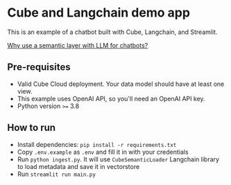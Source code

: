 # Cube and Langchain demo app

This is an example of a chatbot built with Cube, Langchain, and Streamlit. 

[Why use a semantic layer with LLM for chatbots?](https://cube.dev/blog/semantic-layer-the-backbone-of-ai-powered-data-experiences)

## Pre-requisites

- Valid Cube Cloud deployment. Your data model should have at least one view.
- This example uses OpenAI API, so you'll need an OpenAI API key.
- Python version `>=` 3.8

## How to run

- Install dependencies: `pip install -r requirements.txt`
- Copy `.env.example` as `.env` and fill it in with your credentials
- Run `python ingest.py`. It will use `CubeSemanticLoader` Langchain library to load metadata and save it in vectorstore
- Run `streamlit run main.py`
